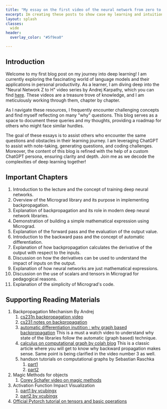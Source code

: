 ```yaml
---
title: "My essay on the first video of the neural network from zero to hero"
excerpt: Im creating these posts to show case my learning and intuition
layout: splash
classes:
  wide
header:
  overlay_color: "#5f9ea0"

---
```


## Introduction

Welcome to my first blog post on my journey into deep learning! I am currently exploring the fascinating world of language models and their applications in personal productivity. As a learner, I am diving deep into the "Neural Network Z to H" video series by Andrej Karpathy, which you can find [here](https://www.youtube.com/playlist?list=PLAqhIrjkxbuWI23v9cThsA9GvCAUhRvKZ). These videos are a treasure trove of knowledge, and I am meticulously working through them, chapter by chapter.

As I navigate these resources, I frequently encounter challenging concepts and find myself reflecting on many "why" questions. This blog serves as a space to document these queries and my thoughts, providing a roadmap for others who might face similar hurdles.

The goal of these essays is to assist others who encounter the same questions and obstacles in their learning journey. I am leveraging ChatGPT to assist with note-taking, generating questions, and coding challenges. Moreover, the content of this blog is refined with the help of a custom ChatGPT persona, ensuring clarity and depth. Join me as we decode the complexities of deep learning together!

## Important Chapters 

1. Introduction to the lecture and the concept of training deep neural networks.
2. Overview of the Micrograd library and its purpose in implementing backpropagation.
3. Explanation of backpropagation and its role in modern deep neural network libraries.
4. Demonstration of building a simple mathematical expression using Micrograd.
5. Explanation of the forward pass and the evaluation of the output value.
6. Introduction to the backward pass and the concept of automatic differentiation.
7. Explanation of how backpropagation calculates the derivative of the output with respect to the inputs.
8. Discussion on how the derivatives can be used to understand the impact of inputs on the output.
9. Explanation of how neural networks are just mathematical expressions.
10. Discussion on the use of scalars and tensors in Micrograd for pedagogical reasons.
11. Explanation of the simplicity of Micrograd's code.

## Supporting Reading Materials
1. Backpropagation Mechanism By Andrej
   1. [cs231n backpropagation video](https://www.youtube.com/watch?v=i94OvYb6noo)
   2. [cs231 notes on backpropagation](https://cs231n.github.io/optimization-2/)
   3. [automatic differentiation inutition : why graph based backpropagation](https://www.youtube.com/watch?v=wG_nF1awSSY)
      This is a must a watch video to understand why state of the libraries follow the automatic (graph based) technique.
   4. [calculus on computational graph by colah blog](https://colah.github.io/posts/2015-08-Backprop/) 
      This is a classic article where you will get to know why backward propagation makes sense. Same point is being clarified in the video number 3 as well.
   5. handson tutorials on computational graphs by Sebastian Raschka
      1. [part1](https://www.youtube.com/watch?v=oY6-i2Ybin4)
      2. [part2](https://www.youtube.com/watch?v=VvUz0Q9e09g)
2. Magic Methods for objects
   1. [Corey Schafer video on magic methods](https://www.youtube.com/watch?v=3ohzBxoFHAY)
3. Activation Function Impact Visualization
   1. [part1 by vcubingx](https://www.youtube.com/watch?v=UOvPeC8WOt8)
   2. [part2 by vcubingx](https://www.youtube.com/watch?v=-at7SLoVK_I)
4. [Official Pytorch tutorial on tensors and basic operations](https://www.youtube.com/watch?v=r7QDUPb2dCM)
